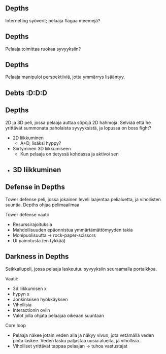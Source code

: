 ## Depths

Interneting syöverit; pelaaja flagaa meemejä?

## Depths

Pelaaja toimittaa ruokaa syvyyksiin?

## Depths

Pelaaja manipuloi perspektiiviä, jotta ymmärrys lisääntyy.

## Debts :D:D:D

## Depths

2D ja 3D peli, jossa pelaaja auttaa söpöjä 2D hahmoja. Selviää että he yrittävät summonata paholaista syvyyksistä, ja lopussa on boss fight?

- 2D liikkuminen
  - A+D, lisäksi hyppy?
- Siirtyminen 3D liikkumiseen
  - Kun pelaaja on tietyssä kohdassa ja aktivoi sen
- ## 3D liikkuminen

## Defense in Depths

Tower defense peli, jossa jokainen leveli laajentaa pelialuetta, ja vihollisten suuntia. Depths ohjaa pelimaailmaa

Tower defense vaatii

- Resurssirajoituksia
- Mahdollisuuden epäonnistua ymmärtämättömyyden takia
- Monipuolisuutta -> rock-paper-scissors
- UI painotusta (en tykkää)

## Darkness in Depths

Seikkailupeli, jossa pelaaja laskeutuu syvyyksiin seuraamalla portaikkoa.

Vaatii:

- 3d liikkumisen x
- hypyn x
- Jonkinlaisen hyökkäyksen
- Vihollisia
- Interactionin oviin
- Valot jolla ohjata pelaajaa oikeaan suuntaan

Core loop

- Pelaaja näkee jotain veden alla ja näkyy vivun, jota vetämällä veden pinta laskee. Veden lasku paljastaa uusia alueita, ja vihollisia.
- Viholliset yrittävät tappaa pelaajan -> tuhoa vastustajat
